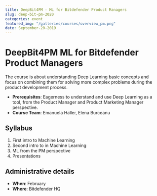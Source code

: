 ```yaml
---
title: DeepBit4PM - ML for Bitdefender Product Managers
slug: deep-bit-pm-2020
categories: event
featured_img: "/galleries/courses/overview_pm.png"
date: September-20-2019
---
```


# DeepBit4PM <span>ML for Bitdefender Product Managers</span>

The course is about understanding Deep Learning basic concepts and focus on combining them for solving more complex problems during the product development process.

- **Prerequisites**: Eagerness to understand and use Deep Learning as a tool, from the Product Manager and Product Marketing Manager perspective.
- **Course Team**: Emanuela Haller, Elena Burceanu

## Syllabus

1. First intro to Machine Learning
2. Second intro to in Machine Learning
3. ML from the PM perspective
4. Presentations

## Administrative details

- **When**: February
- **Where**: Bitdefender HQ
<!-- - [**Course Materials**](https://drive.google.com/drive/folders/1uhIeJkTpeK7Q44nG3LJmjUsbWL3zXpsm?usp=sharing) -->
